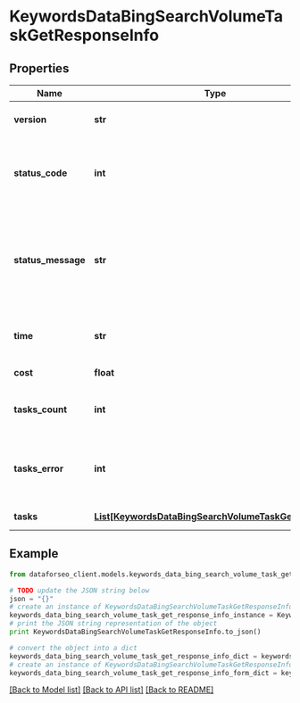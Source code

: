 # KeywordsDataBingSearchVolumeTaskGetResponseInfo


## Properties

Name | Type | Description | Notes
------------ | ------------- | ------------- | -------------
**version** | **str** | the current version of the API | [optional] 
**status_code** | **int** | general status code you can find the full list of the response codes here | [optional] 
**status_message** | **str** | general informational message you can find the full list of general informational messages here | [optional] 
**time** | **str** | total execution time, seconds | [optional] 
**cost** | **float** | total tasks cost, USD | [optional] 
**tasks_count** | **int** | the number of tasks in the tasks array | [optional] 
**tasks_error** | **int** | the number of tasks in the tasks array returned with an error | [optional] 
**tasks** | [**List[KeywordsDataBingSearchVolumeTaskGetTaskInfo]**](KeywordsDataBingSearchVolumeTaskGetTaskInfo.md) | array of tasks | [optional] 

## Example

```python
from dataforseo_client.models.keywords_data_bing_search_volume_task_get_response_info import KeywordsDataBingSearchVolumeTaskGetResponseInfo

# TODO update the JSON string below
json = "{}"
# create an instance of KeywordsDataBingSearchVolumeTaskGetResponseInfo from a JSON string
keywords_data_bing_search_volume_task_get_response_info_instance = KeywordsDataBingSearchVolumeTaskGetResponseInfo.from_json(json)
# print the JSON string representation of the object
print KeywordsDataBingSearchVolumeTaskGetResponseInfo.to_json()

# convert the object into a dict
keywords_data_bing_search_volume_task_get_response_info_dict = keywords_data_bing_search_volume_task_get_response_info_instance.to_dict()
# create an instance of KeywordsDataBingSearchVolumeTaskGetResponseInfo from a dict
keywords_data_bing_search_volume_task_get_response_info_form_dict = keywords_data_bing_search_volume_task_get_response_info.from_dict(keywords_data_bing_search_volume_task_get_response_info_dict)
```
[[Back to Model list]](../README.md#documentation-for-models) [[Back to API list]](../README.md#documentation-for-api-endpoints) [[Back to README]](../README.md)


